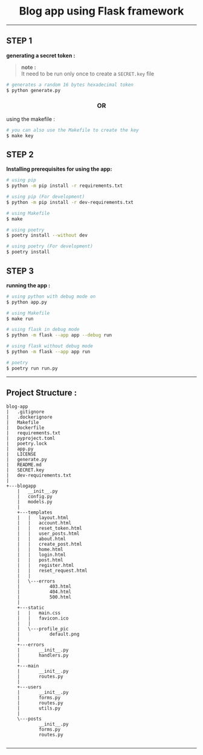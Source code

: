 <h1 align='center'>Blog app using Flask framework</h1>

---
## STEP 1
**generating a secret token :**

>**note :**          
> It need to be run only once to create a `SECRET.key` file

```bash
# generates a random 16 bytes hexadecimal token
$ python generate.py
```
<h3 align=center>OR</h3>

using the makefile :
```bash
# you can also use the Makefile to create the key 
$ make key
```
## STEP 2

**Installing prerequisites for using the app:**
```bash
# using pip
$ python -m pip install -r requirements.txt

# using pip (For development)
$ python -m pip install -r dev-requirements.txt

# using Makefile
$ make 

# using poetry
$ poetry install --without dev 

# using poetry (For development)
$ poetry install
```

## STEP 3 
**running the app :**
```bash
# using python with debug mode on
$ python app.py

# using Makefile
$ make run

# using flask in debug mode
$ python -m flask --app app --debug run

# using flask without debug mode
$ python -m flask --app app run

# poetry
$ poetry run run.py
```
---

## Project Structure :
```
blog-app
|   .gitignore
|   .dockerignore
|   Makefile
|   Dockerfile
|   requirements.txt
|   pyproject.toml
|   poetry.lock
|   app.py
|   LICENSE
|   generate.py
|   README.md
|   SECRET.key
|   dev-requirements.txt
|   
+---blogapp
    |   __init__.py
    |   config.py
    |   models.py
    |   
    +---templates
    |   |   layout.html
    |   |   account.html
    |   |   reset_token.html
    |   |   user_posts.html
    |   |   about.html
    |   |   create_post.html
    |   |   home.html
    |   |   login.html
    |   |   post.html
    |   |   register.html
    |   |   reset_request.html
    |   |   
    |   \---errors
    |           403.html
    |           404.html
    |           500.html
    |           
    +---static
    |   |   main.css
    |   |   favicon.ico
    |   |   
    |   \---profile_pic
    |           default.png
    |           
    +---errors
    |       __init__.py
    |       handlers.py
    |           
    +---main
    |       __init__.py
    |       routes.py
    |       
    +---users
    |       __init__.py
    |       forms.py
    |       routes.py
    |       utils.py
    |           
    \---posts
            __init__.py
            forms.py
            routes.py
            
```
---
